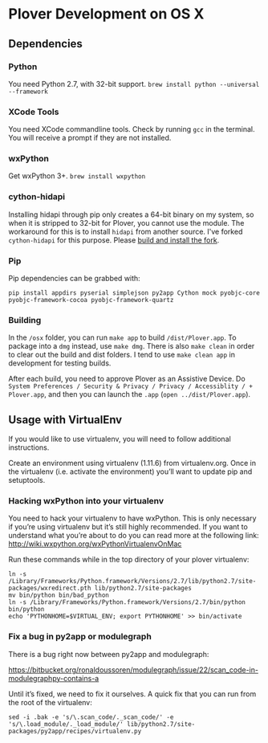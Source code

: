 # Plover Development on OS X

## Dependencies

### Python

You need Python 2.7, with 32-bit support. `brew install python --universal --framework`

### XCode Tools

You need XCode commandline tools. Check by running `gcc` in the terminal. You will receive a prompt if they are not installed.

### wxPython

Get wxPython 3+. `brew install wxpython`

### cython-hidapi

Installing hidapi through pip only creates a 64-bit binary on my system, so when it is stripped to 32-bit for Plover, you cannot use the module. The workaround for this is to install `hidapi` from another source. I've forked `cython-hidapi` for this purpose. Please [build and install the fork](https://github.com/morinted/cython-hidapi).

### Pip

Pip dependencies can be grabbed with:

`pip install appdirs pyserial simplejson py2app Cython mock pyobjc-core pyobjc-framework-cocoa pyobjc-framework-quartz`

### Building

In the `/osx` folder, you can run `make app` to build `/dist/Plover.app`. To package into a `dmg` instead, use `make dmg`. There is also `make clean` in order to clear out the build and dist folders. I tend to use `make clean app` in development for testing builds.

After each build, you need to approve Plover as an Assistive Device. Do `System Preferences / Security & Privacy / Privacy / Accessiblity / + Plover.app`, and then you can launch the `.app` (`open ../dist/Plover.app`).

## Usage with VirtualEnv

If you would like to use virtualenv, you will need to follow additional instructions.

Create an environment using virtualenv (1.11.6) from virtualenv.org. Once in the virtualenv (i.e. activate the environment) you’ll want to update pip and setuptools.

### Hacking wxPython into your virtualenv

You need to hack your virtualenv to have wxPython. This is only necessary if you’re using virtualenv but it’s still highly recommended. If you want to understand what you’re about to do you can read more at the following link: http://wiki.wxpython.org/wxPythonVirtualenvOnMac

Run these commands while in the top directory of your plover virtualenv:

```
ln -s /Library/Frameworks/Python.framework/Versions/2.7/lib/python2.7/site-packages/wxredirect.pth lib/python2.7/site-packages
mv bin/python bin/bad_python
ln -s /Library/Frameworks/Python.framework/Versions/2.7/bin/python bin/python
echo 'PYTHONHOME=$VIRTUAL_ENV; export PYTHONHOME' >> bin/activate
```

### Fix a bug in py2app or modulegraph

There is a bug right now between py2app and modulegraph:

https://bitbucket.org/ronaldoussoren/modulegraph/issue/22/scan_code-in-modulegraphpy-contains-a

Until it’s fixed, we need to fix it ourselves. A quick fix that you can run from the root of the virtualenv:

`sed -i .bak -e 's/\.scan_code/._scan_code/' -e 's/\.load_module/._load_module/' lib/python2.7/site-packages/py2app/recipes/virtualenv.py`
